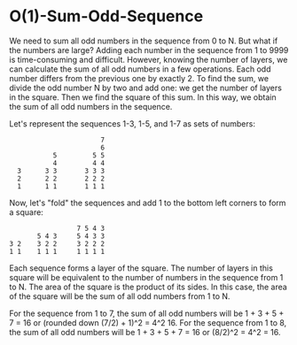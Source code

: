 # O(1)-Sum-Odd-Sequence



We need to sum all odd numbers in the sequence from 0 to N.
But what if the numbers are large? Adding each number in the sequence from 1 to 9999 is time-consuming and difficult.
However, knowing the number of layers, we can calculate the sum of all odd numbers in a few operations.
Each odd number differs from the previous one by exactly 2. To find the sum, we divide the odd number N by two and add one:
we get the number of layers in the square.
Then we find the square of this sum. In this way, we obtain the sum of all odd numbers in the sequence.

Let's represent the sequences 1-3, 1-5, and 1-7 as sets of numbers:

                           7
                           6
               5         5 5
               4         4 4
      3      3 3       3 3 3
      2      2 2       2 2 2
      1      1 1       1 1 1 

Now, let's "fold" the sequences and add 1 to the bottom left corners to form a square:

                     7 5 4 3
           5 4 3     5 4 3 3
    3 2    3 2 2     3 2 2 2
    1 1    1 1 1     1 1 1 1

Each sequence forms a layer of the square.
The number of layers in this square will be equivalent to the number of numbers in the sequence from 1 to N.
The area of the square is the product of its sides.
In this case, the area of the square will be the sum of all odd numbers from 1 to N.

For the sequence from 1 to 7, the sum of all odd numbers will be 1 + 3 + 5 + 7 = 16 or (rounded down (7/2) + 1)^2 = 4^2 16.
For the sequence from 1 to 8, the sum of all odd numbers will be 1 + 3 + 5 + 7 = 16 or (8/2)^2 = 4^2 = 16.
